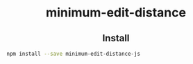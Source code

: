 <h1 align="center">minimum-edit-distance</h1>

<h2 align="center">Install</h2>

```bash
npm install --save minimum-edit-distance-js
```